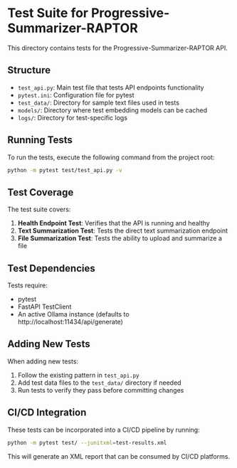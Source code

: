 # Test Suite for Progressive-Summarizer-RAPTOR

This directory contains tests for the Progressive-Summarizer-RAPTOR API.

## Structure

- `test_api.py`: Main test file that tests API endpoints functionality
- `pytest.ini`: Configuration file for pytest
- `test_data/`: Directory for sample text files used in tests
- `models/`: Directory where test embedding models can be cached
- `logs/`: Directory for test-specific logs

## Running Tests

To run the tests, execute the following command from the project root:

```bash
python -m pytest test/test_api.py -v
```

## Test Coverage

The test suite covers:

1. **Health Endpoint Test**: Verifies that the API is running and healthy
2. **Text Summarization Test**: Tests the direct text summarization endpoint
3. **File Summarization Test**: Tests the ability to upload and summarize a file

## Test Dependencies

Tests require:
- pytest
- FastAPI TestClient
- An active Ollama instance (defaults to http://localhost:11434/api/generate)

## Adding New Tests

When adding new tests:
1. Follow the existing pattern in `test_api.py`
2. Add test data files to the `test_data/` directory if needed
3. Run tests to verify they pass before committing changes

## CI/CD Integration

These tests can be incorporated into a CI/CD pipeline by running:

```bash
python -m pytest test/ --junitxml=test-results.xml
```

This will generate an XML report that can be consumed by CI/CD platforms.
